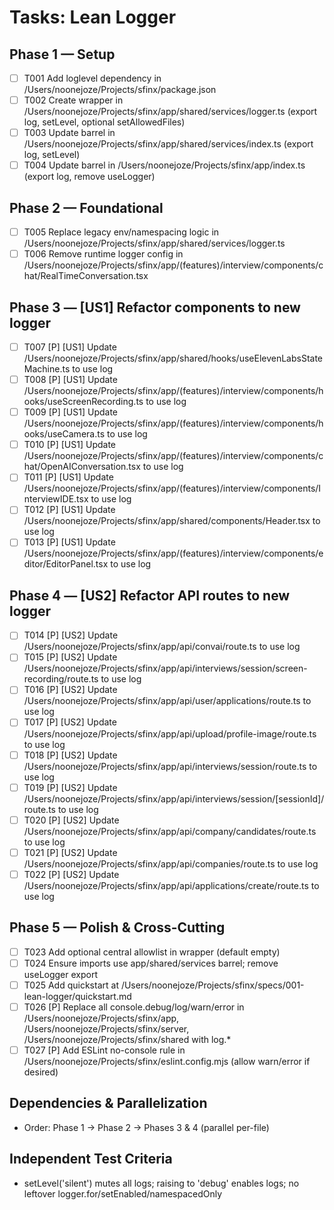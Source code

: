 # Tasks: Lean Logger

## Phase 1 — Setup

- [ ] T001 Add loglevel dependency in /Users/noonejoze/Projects/sfinx/package.json
- [ ] T002 Create wrapper in /Users/noonejoze/Projects/sfinx/app/shared/services/logger.ts (export log, setLevel, optional setAllowedFiles)
- [ ] T003 Update barrel in /Users/noonejoze/Projects/sfinx/app/shared/services/index.ts (export log, setLevel)
- [ ] T004 Update barrel in /Users/noonejoze/Projects/sfinx/app/index.ts (export log, remove useLogger)

## Phase 2 — Foundational

- [ ] T005 Replace legacy env/namespacing logic in /Users/noonejoze/Projects/sfinx/app/shared/services/logger.ts
- [ ] T006 Remove runtime logger config in /Users/noonejoze/Projects/sfinx/app/(features)/interview/components/chat/RealTimeConversation.tsx

## Phase 3 — [US1] Refactor components to new logger

- [ ] T007 [P] [US1] Update /Users/noonejoze/Projects/sfinx/app/shared/hooks/useElevenLabsStateMachine.ts to use log
- [ ] T008 [P] [US1] Update /Users/noonejoze/Projects/sfinx/app/(features)/interview/components/hooks/useScreenRecording.ts to use log
- [ ] T009 [P] [US1] Update /Users/noonejoze/Projects/sfinx/app/(features)/interview/components/hooks/useCamera.ts to use log
- [ ] T010 [P] [US1] Update /Users/noonejoze/Projects/sfinx/app/(features)/interview/components/chat/OpenAIConversation.tsx to use log
- [ ] T011 [P] [US1] Update /Users/noonejoze/Projects/sfinx/app/(features)/interview/components/InterviewIDE.tsx to use log
- [ ] T012 [P] [US1] Update /Users/noonejoze/Projects/sfinx/app/shared/components/Header.tsx to use log
- [ ] T013 [P] [US1] Update /Users/noonejoze/Projects/sfinx/app/(features)/interview/components/editor/EditorPanel.tsx to use log

## Phase 4 — [US2] Refactor API routes to new logger

- [ ] T014 [P] [US2] Update /Users/noonejoze/Projects/sfinx/app/api/convai/route.ts to use log
- [ ] T015 [P] [US2] Update /Users/noonejoze/Projects/sfinx/app/api/interviews/session/screen-recording/route.ts to use log
- [ ] T016 [P] [US2] Update /Users/noonejoze/Projects/sfinx/app/api/user/applications/route.ts to use log
- [ ] T017 [P] [US2] Update /Users/noonejoze/Projects/sfinx/app/api/upload/profile-image/route.ts to use log
- [ ] T018 [P] [US2] Update /Users/noonejoze/Projects/sfinx/app/api/interviews/session/route.ts to use log
- [ ] T019 [P] [US2] Update /Users/noonejoze/Projects/sfinx/app/api/interviews/session/[sessionId]/route.ts to use log
- [ ] T020 [P] [US2] Update /Users/noonejoze/Projects/sfinx/app/api/company/candidates/route.ts to use log
- [ ] T021 [P] [US2] Update /Users/noonejoze/Projects/sfinx/app/api/companies/route.ts to use log
- [ ] T022 [P] [US2] Update /Users/noonejoze/Projects/sfinx/app/api/applications/create/route.ts to use log

## Phase 5 — Polish & Cross-Cutting

- [ ] T023 Add optional central allowlist in wrapper (default empty)
- [ ] T024 Ensure imports use app/shared/services barrel; remove useLogger export
- [ ] T025 Add quickstart at /Users/noonejoze/Projects/sfinx/specs/001-lean-logger/quickstart.md
- [ ] T026 [P] Replace all console.debug/log/warn/error in /Users/noonejoze/Projects/sfinx/app, /Users/noonejoze/Projects/sfinx/server, /Users/noonejoze/Projects/sfinx/shared with log.*
- [ ] T027 [P] Add ESLint no-console rule in /Users/noonejoze/Projects/sfinx/eslint.config.mjs (allow warn/error if desired)

## Dependencies & Parallelization

- Order: Phase 1 → Phase 2 → Phases 3 & 4 (parallel per-file)

## Independent Test Criteria

- setLevel('silent') mutes all logs; raising to 'debug' enables logs; no leftover logger.for/setEnabled/namespacedOnly
